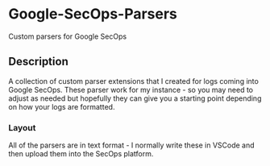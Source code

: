 # Google-SecOps-Parsers
Custom parsers for Google SecOps

## Description
A collection of custom parser extensions that I created for logs coming into Google SecOps.
These parser work for my instance - so you may need to adjust as needed but hopefully they can give you a starting point depending on how your logs are formatted.

### Layout
All of the parsers are in text format - I normally write these in VSCode and then upload them into the SecOps platform.
